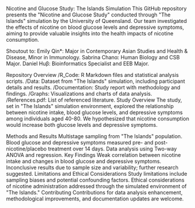 Nicotine and Glucose Study: The Islands Simulation
This GitHub repository presents the "Nicotine and Glucose Study" conducted through "The Islands" simulation by the University of Queensland. Our team investigated the effects of nicotine on blood glucose levels and depressive symptoms, aiming to provide valuable insights into the health impacts of nicotine consumption.

Shoutout to:
Emily Qin*: Major in Contemporary Asian Studies and Health & Disease, Minor in Immunology.
Sabrina Chanα: Human Biology and CSB Major.
Daniel Huβ: Bioinformatics Specialist and EEB Major.

Repository Overview
/R_Code: R Markdown files and statistical analysis scripts.
/Data: Dataset from "The Islands" simulation, including participant details and results.
/Documentation: Study report with methodology and findings.
/Graphs: Visualizations and charts of data analysis.
/References.pdf: List of referenced literature.
Study Overview
The study, set in "The Islands" simulation environment, explored the relationship between nicotine intake, blood glucose levels, and depressive symptoms among individuals aged 40-80. We hypothesized that nicotine consumption would increase both glucose levels and depressive symptoms.

Methods and Results
Multistage sampling from "The Islands" population.
Blood glucose and depressive symptoms measured pre- and post-nicotine/placebo treatment over 14 days.
Data analysis using Two-way ANOVA and regression.
Key Findings
Weak correlation between nicotine intake and changes in blood glucose and depressive symptoms.
Inconclusive results due to sample size and variability; further research suggested.
Limitations and Ethical Considerations
Study limitations include sampling biases and potential confounding factors.
Ethical considerations of nicotine administration addressed through the simulated environment of "The Islands."
Contributing
Contributions for data analysis enhancement, methodological improvements, and documentation updates are welcome.
